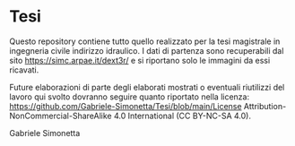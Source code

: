 # Tesi
Questo repository contiene tutto quello realizzato per la tesi magistrale in ingegneria civile indirizzo idraulico.
I dati di partenza sono recuperabili dal sito https://simc.arpae.it/dext3r/ e si riportano solo le immagini da essi ricavati.

Future elaborazioni di parte degli elaborati mostrati o eventuali riutilizzi del lavoro qui svolto dovranno seguire quanto riportato nella licenza: https://github.com/Gabriele-Simonetta/Tesi/blob/main/License Attribution-NonCommercial-ShareAlike 4.0 International (CC BY-NC-SA 4.0).

Gabriele Simonetta
